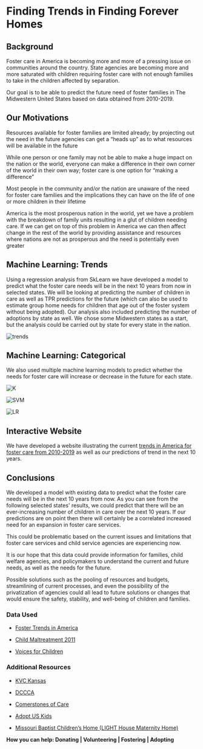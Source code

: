 # Finding Trends in Finding Forever Homes


## Background 


Foster care in America is becoming more and more of a pressing issue on communities around the country. State agencies are becoming more and more saturated with children requiring foster care with not enough families to take in the children affected by separation. 


Our goal is to be able to predict the future need of foster families in The Midwestern United States based on data obtained from 2010-2019.


## Our Motivations


Resources available for foster families are limited already; by projecting out the need in the future agencies can get a “heads up” as to what resources will be available in the future


While one person or one family may not be able to make a huge impact on the nation or the world, everyone can make a difference in their own corner of the world in their own way; foster care is one option for “making a difference”


Most people in the community and/or the nation are unaware of the need for foster care families and the implications they can have on the life of one or more children in their lifetime


America is the most prosperous nation in the world, yet we have a problem with the breakdown of family units resulting in a glut of children needing care.  If we can get on top of this problem in America we can then affect change in the rest of the world by providing assistance and resources where nations are not as prosperous and the need is potentially even greater


## Machine Learning: Trends


Using a regression analysis from SkLearn we have developed a model to predict what the foster care needs will be in the next 10 years from now in selected states.  We will be looking at predicting the number of children in care as well as TPR predictions for the future (which can also be used to estimate group home needs for children that age out of the foster system without being adopted).  Our analysis also included predicting the number of adoptions by state as well.  We chose some Midwestern states as a start, but the analysis could be carried out by state for every state in the nation. 


![trends](https://user-images.githubusercontent.com/55970064/104533035-6a493400-55c6-11eb-8cd5-a79ac3c3f2e4.png)


## Machine Learning: Categorical 


We also used multiple machine learning models to predict whether the needs for foster care will increase or decrease in the future for each state. 


![K](https://user-images.githubusercontent.com/55970064/104532938-3e2db300-55c6-11eb-8bb9-b626c9b8de78.png)


![SVM](https://user-images.githubusercontent.com/55970064/104532964-4a197500-55c6-11eb-8a60-266f75467981.png)


![LR](https://user-images.githubusercontent.com/55970064/104532979-53a2dd00-55c6-11eb-9224-23b19cd5cb55.png)


## Interactive Website


We have developed a website illustrating the current [trends in America for foster care from 2010-2019](https://gemelodyyu.github.io/Trends-in-Foster-Care-and-Adoption/) as well as our predictions of trend in the next 10 years. 


## Conclusions 


We developed a model with existing data to predict what the foster care needs will be in the next 10 years from now. As you can see from the following selected states' results, we could predict that there will be an ever-increasing number of children in care over the next 10 years. If our predictions are on point then there will certainly be a correlated increased need for an expansion in foster care services.


This could be problematic based on the current issues and limitations that foster care services and child service agencies are experiencing now.


It is our hope that this data could provide information for families, child welfare agencies, and policymakers to understand the current and future needs, as well as the needs for the future.


Possible solutions such as the pooling of resources and budgets, streamlining of current processes, and even the possibility of the privatization of agencies could all lead to future solutions or changes that would ensure the safety, stability, and well-being of children and families.


### Data Used


* [Foster Trends in America](https://www.acf.hhs.gov/cb/resource/trends-in-foster-care-and-adoption)


* [Child Maltreatment 2011](https://www.acf.hhs.gov/sites/default/files/documents/cb/cm11.pdf)


* [Voices for Children](https://www.speakupnow.org/foster-care-statistics-resources/)


### Additional Resources


* [KVC Kansas](https://kansas.kvc.org/)

* [DCCCA](https://www.dccca.org/)

* [Comerstones of Care](https://cornerstonesofcare.org/)

* [Adopt US Kids](https://www.adoptuskids.org/)

* [Missouri Baptist Children’s Home (LIGHT House Maternity Home)](https://www.mbch.org/ministries-by-affiliate/the-light-house/5)


**How you can help: Donating | Volunteering | Fostering | Adopting**
